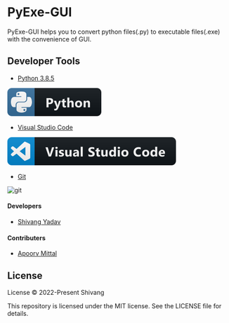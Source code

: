 # PyExe-GUI
PyExe-GUI helps you to convert python files(.py) to executable files(.exe) with the convenience of GUI.

## Developer Tools

- [Python 3.8.5](https://www.python.org/ftp/python/3.8.5/Python-3.8.5.tar.xz) 

![python](https://raw.githubusercontent.com/MikeCodesDotNET/ColoredBadges/master/svg/dev/languages/python.svg)

- [Visual Studio Code](https://code.visualstudio.com) 

![vscode](https://raw.githubusercontent.com/MikeCodesDotNET/ColoredBadges/master/svg/dev/tools/visualstudio_code.svg)

- [Git](https://git-scm.com/) 

![git](https://raw.githubusercontent.com/klaasnicolaas/ColoredBadges/new-badges/svg/dev/tools/git.svg)

#### Developers
- [Shivang Yadav](https://github.com/shivang1809)

#### Contributers
- [Apoorv Mittal](https://github.com/Apoorv012)

## License

License © 2022-Present Shivang

This repository is licensed under the MIT license. See the LICENSE file for details.
